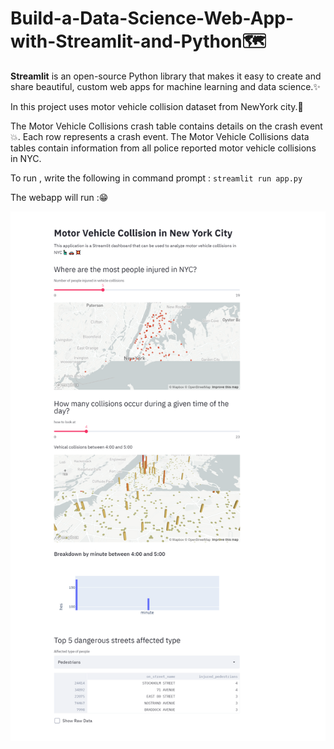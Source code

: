 # Build-a-Data-Science-Web-App-with-Streamlit-and-Python🗺

**Streamlit** is an open-source Python library that makes it easy to create and share beautiful, custom web apps for machine learning and data science.✨

In this project uses motor vehicle collision dataset from NewYork city.🗽

The Motor Vehicle Collisions crash table contains details on the crash event💥. Each row represents a crash event. 
The Motor Vehicle Collisions data tables contain information from all police reported motor vehicle collisions in NYC. 

To run , write the following in command prompt :  `streamlit run app.py`

The webapp will run :😁

<img align = "center" src="https://github.com/ritika-singh2000/Build-a-Data-Science-Web-App-with-Streamlit-and-Python/blob/main/crash.png" >

